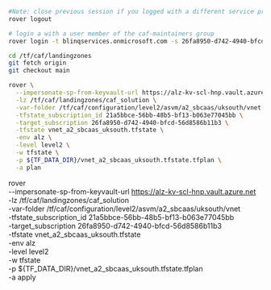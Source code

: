
```bash
#Note: close previous session if you logged with a different service principal using --impersonate-sp-from-keyvault-url
rover logout

# login a with a user member of the caf-maintainers group
rover login -t blinqservices.onmicrosoft.com -s 26fa8950-d742-4940-bfcd-56d8586b11b3

cd /tf/caf/landingzones
git fetch origin
git checkout main

rover \
  --impersonate-sp-from-keyvault-url https://alz-kv-scl-hnp.vault.azure.net \
  -lz /tf/caf/landingzones/caf_solution \
  -var-folder /tf/caf/configuration/level2/asvm/a2_sbcaas/uksouth/vnet \
  -tfstate_subscription_id 21a5bbce-56bb-48b5-bf13-b063e77045bb \
  -target_subscription 26fa8950-d742-4940-bfcd-56d8586b11b3 \
  -tfstate vnet_a2_sbcaas_uksouth.tfstate \
  -env alz \
  -level level2 \
  -w tfstate \
  -p ${TF_DATA_DIR}/vnet_a2_sbcaas_uksouth.tfstate.tfplan \
  -a plan

```

rover \
  --impersonate-sp-from-keyvault-url https://alz-kv-scl-hnp.vault.azure.net \
  -lz /tf/caf/landingzones/caf_solution \
  -var-folder /tf/caf/configuration/level2/asvm/a2_sbcaas/uksouth/vnet \
  -tfstate_subscription_id 21a5bbce-56bb-48b5-bf13-b063e77045bb \
  -target_subscription 26fa8950-d742-4940-bfcd-56d8586b11b3 \
  -tfstate vnet_a2_sbcaas_uksouth.tfstate \
  -env alz \
  -level level2 \
  -w tfstate \
  -p ${TF_DATA_DIR}/vnet_a2_sbcaas_uksouth.tfstate.tfplan \
  -a apply